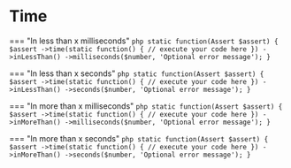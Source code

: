 # Time

=== "In less than x milliseconds"
    ```php
    static function(Assert $assert) {
        $assert
            ->time(static function() {
                // execute your code here
            })
            ->inLessThan()
            ->milliseconds($number, 'Optional error message');
    }
    ```

=== "In less than x seconds"
    ```php
    static function(Assert $assert) {
        $assert
            ->time(static function() {
                // execute your code here
            })
            ->inLessThan()
            ->seconds($number, 'Optional error message');
    }
    ```

=== "In more than x milliseconds"
    ```php
    static function(Assert $assert) {
        $assert
            ->time(static function() {
                // execute your code here
            })
            ->inMoreThan()
            ->milliseconds($number, 'Optional error message');
    }
    ```

=== "In more than x seconds"
    ```php
    static function(Assert $assert) {
        $assert
            ->time(static function() {
                // execute your code here
            })
            ->inMoreThan()
            ->seconds($number, 'Optional error message');
    }
    ```
